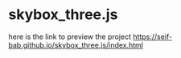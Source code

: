 # skybox_three.js
here is the link to preview the project
https://seif-bab.github.io/skybox_three.js/index.html

